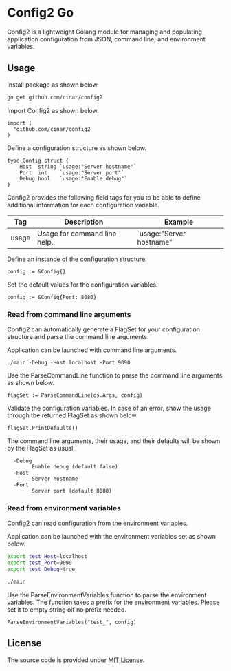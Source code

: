 # Config2 Go

Config2 is a lightweight Golang module for managing and populating application configuration from JSON, command line, and environment variables.

## Usage

Install package as shown below.

```bash
go get github.com/cinar/config2
```

Import Config2 as shown below.

```Golang
import (
  "github.com/cinar/config2
)
```

Define a configuration structure as shown below.

```Golang
type Config struct {
	Host  string `usage:"Server hostname"`
	Port  int    `usage:"Server port"`
	Debug bool   `usage:"Enable debug"`
}
```

Config2 provides the following field tags for you to be able to define additional information for each configuration variable.

Tag | Description | Example
--- | --- | ---
usage | Usage for command line help. | `usage:"Server hostname"

Define an instance of the configuration structure.

```Golang
config := &Config{}
```

Set the default values for the configuration variables.

```Golang
config := &Config{Port: 8080}
```
### Read from command line arguments

Config2 can automatically generate a FlagSet for your configuration structure and parse the command line arguments.

Application can be launched with command line arguments.

```
./main -Debug -Host localhost -Port 9090
```

Use the ParseCommandLine function to parse the command line arguments as shown below.

```Golang
flagSet := ParseCommandLine(os.Args, config)
```

Validate the configuration variables. In case of an error, show the usage through the returned FlagSet as shown below.

```Golang
flagSet.PrintDefaults()
```

The command line arguments, their usage, and their defaults will be shown by the FlagSet as usual.

```
  -Debug
        Enable debug (default false)
  -Host
        Server hostname
  -Port
        Server port (default 8080)
```
### Read from environment variables

Config2 can read configuration from the environment variables.

Application can be launched with the environment variables set as shown below.

```bash
export test_Host=localhost
export test_Port=9090
export test_Debug=true

./main
```

Use the ParseEnvironmentVariables function to parse the environment variables. The function takes a prefix for the environment variables. Please set it to empty string oif no prefix needed. 

```Golang
ParseEnvironmentVariables("test_", config)
```

## License

The source code is provided under [MIT License](LICENSE).
